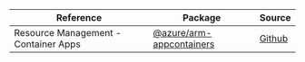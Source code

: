 | Reference | Package | Source |
|---|---|---|
|Resource Management - Container Apps|[@azure/arm-appcontainers](https://www.npmjs.com/package/@azure/arm-appcontainers)|[Github](https://github.com/Azure/azure-sdk-for-js/blob/main/sdk/appcontainers/arm-appcontainers)|
